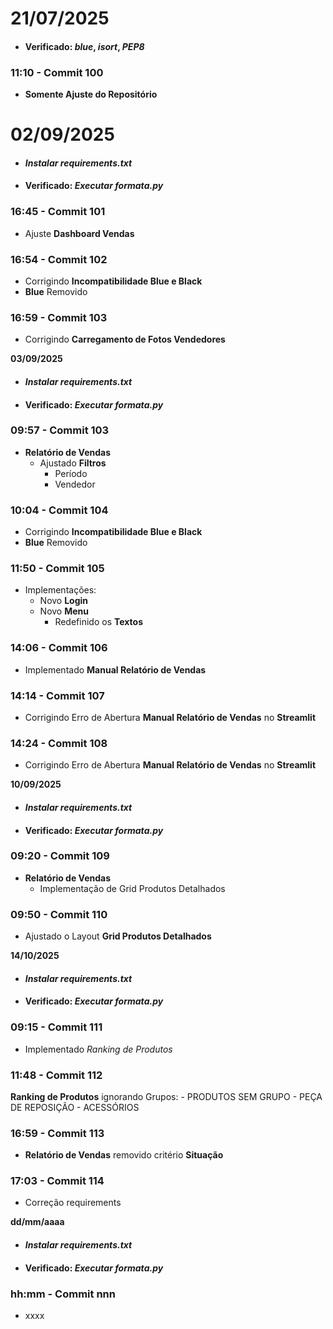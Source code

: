 # **21/07/2025**

- #### Verificado: ***blue***, ***isort***, ***PEP8***

### **11:10  - Commit 100**

- **Somente Ajuste do Repositório**

# **02/09/2025**

- #### ***Instalar requirements.txt***
  
- #### Verificado: ***Executar formata.py***
  

### **16:45 - Commit 101**

- Ajuste **Dashboard Vendas**

### **16:54 - Commit 102**

- Corrigindo **Incompatibilidade Blue e Black**
- **Blue** Removido

### **16:59 - Commit 103**

- Corrigindo **Carregamento de Fotos Vendedores**

**03/09/2025**

- #### ***Instalar requirements.txt***
  
- #### Verificado: ***Executar formata.py***
  

### **09:57 - Commit 103**

- **Relatório de Vendas**
    - Ajustado **Filtros**
        - Período
        - Vendedor

### **10:04 - Commit 104**

- Corrigindo **Incompatibilidade Blue e Black**
- **Blue** Removido

### **11:50 - Commit 105**

- Implementações:
    - Novo **Login**
    - Novo **Menu**
        - Redefinido os **Textos**

### **14:06 - Commit 106**

- Implementado **Manual Relatório de Vendas**

### **14:14 - Commit 107**

- Corrigindo Erro de Abertura **Manual Relatório de Vendas** no **Streamlit**

### **14:24 - Commit 108**

- Corrigindo Erro de Abertura **Manual Relatório de Vendas** no **Streamlit**

**10/09/2025**

- #### ***Instalar requirements.txt***
  
- #### Verificado: ***Executar formata.py***
  

### **09:20 - Commit 109**

- **Relatório de Vendas**
    - Implementação de Grid Produtos Detalhados

### **09:50 - Commit 110**

- Ajustado o Layout **Grid Produtos Detalhados**

**14/10/2025**

- #### ***Instalar requirements.txt***
  
- #### Verificado: ***Executar formata.py***
  

### **09:15 - Commit 111**

- Implementado *Ranking de Produtos*

### **11:48 - Commit 112**

**Ranking de Produtos** ignorando Grupos:
    - PRODUTOS SEM GRUPO
    - PEÇA DE REPOSIÇÃO
    - ACESSÓRIOS

### **16:59 - Commit 113**

- **Relatório de Vendas** removido critério **Situação**

### **17:03 - Commit 114**

- Correção requirements

**dd/mm/aaaa**

- #### ***Instalar requirements.txt***
  
- #### Verificado: ***Executar formata.py***
  

### **hh:mm - Commit nnn**

- xxxx